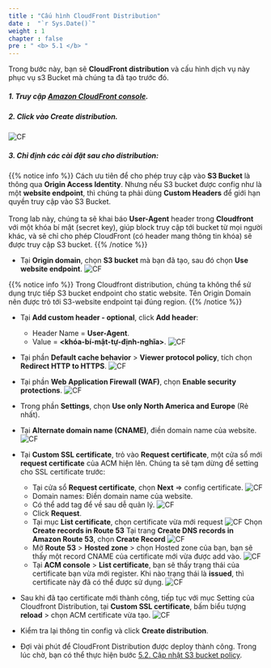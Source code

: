 ```yaml
---
title : "Cấu hình CloudFront Distribution"
date :  "`r Sys.Date()`" 
weight : 1 
chapter : false
pre : " <b> 5.1 </b> "
---
```


Trong bước này, bạn sẽ **CloudFront distribution** và cấu hình dịch vụ này phục vụ s3 Bucket mà chúng ta đã tạo trước đó.
##### 1. Truy cập [Amazon CloudFront console](https://us-east-1.console.aws.amazon.com/cloudfront/v4/home).
##### 2. Click vào **Create distribution**.
  ![CF](/images/5.cloudfront-and-acm/006-CF-create-distribution.png)
##### 3. Chỉ định các cài đặt sau cho distribution:
  {{% notice info %}}
  Cách ưu tiên để cho phép truy cập vào **S3 Bucket** là thông qua **Origin Access Identity**. Nhưng nếu S3 bucket được config như là một **website endpoint**, thì chúng ta phải dùng **Custom Headers** để giới hạn quyền truy cập vào S3 Bucket. \
  \
  Trong lab này, chúng ta sẽ khai báo **User-Agent** header trong **Cloudfront** với một khóa bí mật (secret key), giúp block truy cập tới bucket từ mọi người khác, và sẽ chỉ cho phép CloudFront (có header mang thông tin khóa) sẽ được truy cập S3 bucket.
  {{% /notice %}}
  - Tại **Origin domain**, chọn **S3 bucket** mà bạn đã tạo, sau đó chọn **Use website endpoint**.
    ![CF](/images/5.cloudfront-and-acm/007-CF-use-website-endpoint.png)
    
  {{% notice info %}}
  Trong Cloudfront distribution, chúng ta không thể sử dụng trực tiếp S3 bucket endpoint cho static website. Tên Origin Domain nên được trỏ tới S3-website endpoint tại đúng region.
  {{% /notice %}}

  - Tại **Add custom header - optional**, click **Add header**:
    + Header Name = **User-Agent**.
    + Value = **<khóa-bí-mật-tự-định-nghĩa>**.
    ![CF](/images/5.cloudfront-and-acm/008-CF-add-header.png)
  
  - Tại phần **Default cache behavior** > **Viewer protocol policy**, tích chọn **Redirect HTTP to HTTPS**.
    ![CF](/images/5.cloudfront-and-acm/010-CF-distribution-protocol-policy.png)
  
  - Tại phần **Web Application Firewall (WAF)**, chọn **Enable security protections**.
    ![CF](/images/5.cloudfront-and-acm/011-CF-distribution-enable-waf.png)

  - Trong phần **Settings**, chọn **Use only North America and Europe** (Rẻ nhất).
  
  - Tại **Alternate domain name (CNAME)**, điền domain name của website.
    ![CF](/images/5.cloudfront-and-acm/012-CF-distribution-settings.png)
  
  - Tại **Custom SSL certificate**, trỏ vào **Request certificate**, một cửa sổ mới **request certificate** của ACM hiện lên. Chúng ta sẽ tạm dừng để setting cho SSL certificate trước:
    + Tại cửa sổ **Request certificate**, chọn **Next** => config certificate.
      ![CF](/images/5.cloudfront-and-acm/013-ACM-request-certificate.png)
    + Domain names: Điền domain name của website.
    + Có thể add tag để về sau dễ quản lý.
      ![CF](/images/5.cloudfront-and-acm/014-ACM-config-certificate.png)
    + Click **Request**.
    + Tại mục **List certificate**, chọn certificate vừa mới request
      ![CF](/images/5.cloudfront-and-acm/015-ACM-view-certificate.png)
      Chọn **Create records in Route 53**
      Tại trang **Create DNS records in Amazon Route 53**, chọn **Create Record**
      ![CF](/images/5.cloudfront-and-acm/016-ACM-create-records.png)
    + Mở **Route 53** > **Hosted zone** > chọn Hosted zone của bạn, bạn sẽ thấy một record CNAME của certificate mới vừa được add vào. 
      ![CF](/images/5.cloudfront-and-acm/017-Route53-new-certificate-records.png)
    + Tại **ACM console** > **List certificate**, bạn sẽ thấy trạng thái của certificate bạn vừa mới register. Khi nào trạng thái là **issued**, thì certificate này đã có thể được sử dụng.
      ![CF](/images/5.cloudfront-and-acm/018-ACM-is-ready-to-use.png)
  - Sau khi đã tạo certificate mới thành công, tiếp tục với mục Setting của Cloudfront Distribution, tại **Custom SSL certificate**, bấm biểu tượng **reload** > chọn ACM certificate vừa tạo.
    ![CF](/images/5.cloudfront-and-acm/019-CF-add-ACM-certificate.png)
  - Kiểm tra lại thông tin config và click **Create distribution**.
  - Đợi vài phút để CloudFront Distribution được deploy thành công. Trong lúc chờ, bạn có thể thực hiện bước [5.2. Cập nhật S3 bucket policy](../5.2-update-bucket-policy/).